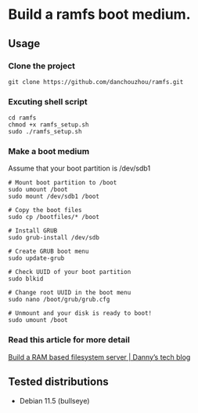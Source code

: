 # Build a ramfs boot medium.

## Usage
### Clone the project
```
git clone https://github.com/danchouzhou/ramfs.git
```
### Excuting shell script
```
cd ramfs
chmod +x ramfs_setup.sh
sudo ./ramfs_setup.sh
```
### Make a boot medium
Assume that your boot partition is /dev/sdb1
```
# Mount boot partition to /boot
sudo umount /boot
sudo mount /dev/sdb1 /boot

# Copy the boot files
sudo cp /bootfiles/* /boot

# Install GRUB
sudo grub-install /dev/sdb

# Create GRUB boot menu
sudo update-grub

# Check UUID of your boot partition
sudo blkid

# Change root UUID in the boot menu
sudo nano /boot/grub/grub.cfg

# Unmount and your disk is ready to boot!
sudo umount /boot
```
### Read this article for more detail
[Build a RAM based filesystem server | Danny’s tech blog](https://danchouzhou.github.io/2022/10/31/ram-based-rootfs-server.html)
## Tested distributions
- Debian 11.5 (bullseye)
